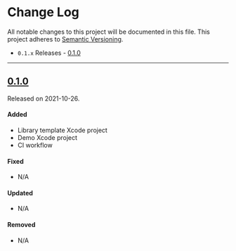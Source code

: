 # Change Log
All notable changes to this project will be documented in this file.
This project adheres to [Semantic Versioning](http://semver.org/).

- `0.1.x` Releases - [0.1.0](#010)

---
## [0.1.0](https://github.com/hkellaway/LibraryTemplate/releases/tag/0.1.0)
Released on 2021-10-26.

#### Added
- Library template Xcode project
- Demo Xcode project
- CI workflow

#### Fixed
- N/A

#### Updated
- N/A

#### Removed
- N/A
